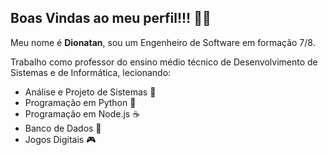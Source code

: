 ## Boas Vindas ao meu perfil!!! 🧑‍🚀

Meu nome é **Dionatan**, sou um Engenheiro de Software em formação 7/8.

Trabalho como professor do ensino médio técnico de Desenvolvimento de Sistemas e de Informática, lecionando:
- Análise e Projeto de Sistemas 📝
- Programação em Python 🐍
- Programação em Node.js ☕
- Banco de Dados 🎲
- Jogos Digitais 🎮
